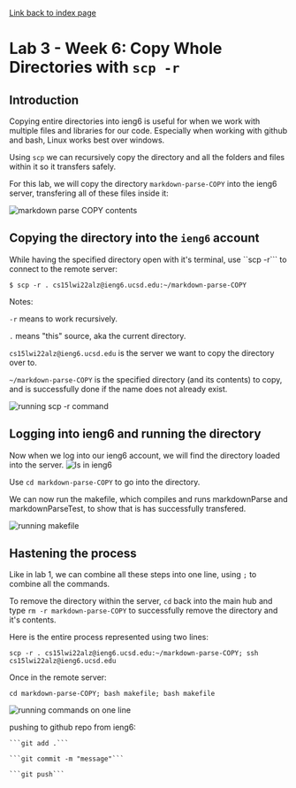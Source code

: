 [Link back to index page](https://mialyssa.github.io/cse15l-lab-reports/)

# Lab 3 - Week 6: Copy Whole Directories with ```scp -r```

## Introduction
Copying entire directories into ieng6 is useful for when we work with multiple files and libraries for our code. Especially when working with github and bash, Linux works best over windows.

Using ```scp``` we can recursively copy the directory and all the folders and files within it so it transfers safely. 

For this lab, we will copy the directory ```markdown-parse-COPY``` into the ieng6 server, transfering all of these files inside it: 

![markdown parse COPY contents](https://user-images.githubusercontent.com/97639434/153683135-df3b9e10-d993-49bd-b3cb-02f60101c584.png)

## Copying the directory into the ```ieng6``` account

While having the specified directory open with it's terminal, use ``scp -r``` to connect to the remote server:

``` 
$ scp -r . cs15lwi22alz@ieng6.ucsd.edu:~/markdown-parse-COPY 
```

Notes:

```-r``` means to work recursively.

```.``` means "this" source, aka the current directory.

```cs15lwi22alz@ieng6.ucsd.edu``` is the server we want to copy the directory over to.

```~/markdown-parse-COPY``` is the specified directory (and its contents) to copy, and is successfully done if the name does not already exist.

![running scp -r command](https://user-images.githubusercontent.com/97639434/153683347-144389bc-0e61-4254-baa7-d90ff69da796.png)


## Logging into ieng6 and running the directory

Now when we log into our ieng6 account, we will find the directory loaded into the server.
![ls in ieng6](https://user-images.githubusercontent.com/97639434/153683529-2aef3068-c7e7-4334-b3d9-400fb72b50d4.png)

Use ```cd markdown-parse-COPY``` to go into the directory.

We can now run the makefile, which compiles and runs markdownParse and markdownParseTest, to show that is has successfully transfered. 

![running makefile](https://user-images.githubusercontent.com/97639434/153685608-c43c9c0a-832b-4e82-b514-b27b06483ab2.png)


## Hastening the process

Like in lab 1, we can combine all these steps into one line, using ```;``` to combine all the commands.

To remove the directory within the server, ```cd``` back into the main hub and type ```rm -r markdown-parse-COPY``` to successfully remove the directory and it's contents.

Here is the entire process represented using two lines:
```
scp -r . cs15lwi22alz@ieng6.ucsd.edu:~/markdown-parse-COPY; ssh cs15lwi22alz@ieng6.ucsd.edu
```
Once in the remote server:
```
cd markdown-parse-COPY; bash makefile; bash makefile
```
![running commands on one line](https://user-images.githubusercontent.com/97639434/153686227-5de46469-9538-456b-840c-282e60a02dc9.png)

pushing to github repo from ieng6:

    ```git add .```
    
    ```git commit -m "message"```
    
    ```git push```
